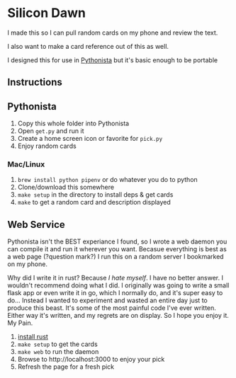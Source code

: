 # Silicon Dawn

I made this so I can pull random cards on my phone and review the text.

I also want to make a card reference out of this as well.

I designed this for use in [Pythonista](http://omz-software.com/pythonista/) but it's basic enough to be portable

## Instructions

## Pythonista

1. Copy this whole folder into Pythonista
1. Open `get.py` and run it
1. Create a home screen icon or favorite for `pick.py`
1. Enjoy random cards

### Mac/Linux

1. `brew install python pipenv` or do whatever you do to python
1. Clone/download this somewhere
1. `make setup` in the directory to install deps & get cards
1. `make` to get a random card and description displayed

## Web Service

Pythonista isn't the BEST experiance I found, so I wrote a web daemon you can compile it and run it wherever you want.
Becasue everything is best as a web page (?question mark?)
I run this on a random server I bookmarked on my phone.


Why did I write it in rust?
Because _I hate myself_.
I have no better answer.
I wouldn't recommend doing what I did.
I originally was going to write a small flask app or even write it in go, which I normally do, and it's super easy to do...
Instead I wanted to experiment and wasted an entire day just to produce this beast.
It's some of the most painful code I've ever written.
Either way it's written, and my regrets are on display.
So I hope you enjoy it.
My Pain.

1. [install rust](https://doc.rust-lang.org/1.29.0/cargo/getting-started/installation.html)
1. `make setup` to get the cards
1. `make web` to run the daemon
1. Browse to http://localhost:3000 to enjoy your pick
1. Refresh the page for a fresh pick
